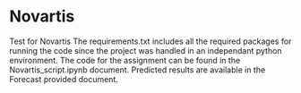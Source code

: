 # Novartis
Test for Novartis
The requirements.txt includes all the required packages for running the code since the project was handled in an independant python environment.
The code for the assignment can be found in the Novartis_script.ipynb document.
Predicted results are available in the Forecast provided document.
